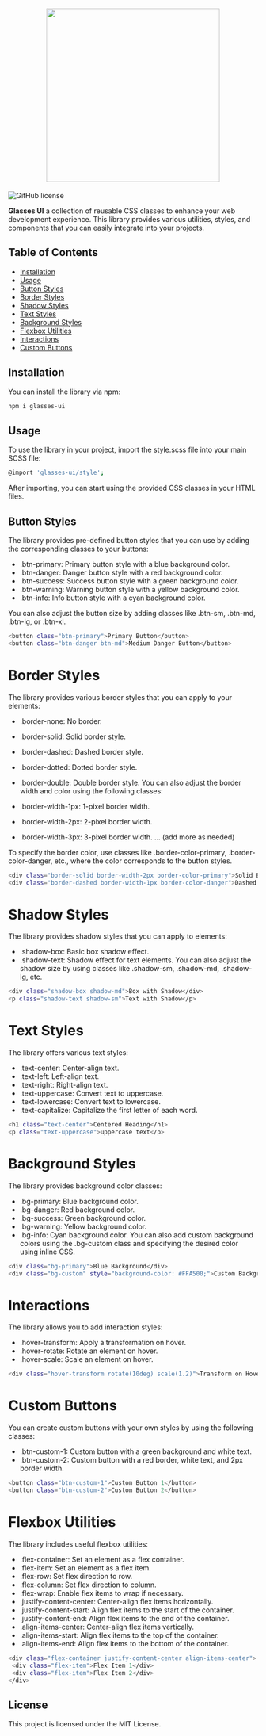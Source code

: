 <h1 align="center"> <img src="https://github.com/oguzhan18/glasses-ui/blob/master/src/assets/logo/glasses-ui-logo.png?raw=true" widht="400" height="350"></h1>  
  
![GitHub license](https://img.shields.io/badge/license-MIT-blue.svg)

<strong>Glasses UI</strong> a collection of reusable CSS classes to enhance your web development experience. This library provides various utilities, styles, and components that you can easily integrate into your projects.

## Table of Contents

- [Installation](#installation)
- [Usage](#usage)
- [Button Styles](#button-styles)
- [Border Styles](#border-styles)
- [Shadow Styles](#shadow-styles)
- [Text Styles](#text-styles)
- [Background Styles](#background-styles)
- [Flexbox Utilities](#flexbox-utilities)
- [Interactions](#interactions)
- [Custom Buttons](#custom-buttons)

## Installation

You can install the library via npm:

```bash
npm i glasses-ui
```

## Usage
To use the library in your project, import the style.scss file into your main SCSS file:
```bash
@import 'glasses-ui/style';
```

After importing, you can start using the provided CSS classes in your HTML files.

## Button Styles

The library provides pre-defined button styles that you can use by adding the corresponding classes to your buttons:

- .btn-primary: Primary button style with a blue background color.
- .btn-danger: Danger button style with a red background color.
- .btn-success: Success button style with a green background color.
- .btn-warning: Warning button style with a yellow background color.
- .btn-info: Info button style with a cyan background color.

You can also adjust the button size by adding classes like .btn-sm, .btn-md, .btn-lg, or .btn-xl.

```bash
<button class="btn-primary">Primary Button</button>
<button class="btn-danger btn-md">Medium Danger Button</button>
```

# Border Styles
The library provides various border styles that you can apply to your elements:

- .border-none: No border.
- .border-solid: Solid border style.
- .border-dashed: Dashed border style.
- .border-dotted: Dotted border style.
- .border-double: Double border style.
  You can also adjust the border width and color using the following classes:

- .border-width-1px: 1-pixel border width.
- .border-width-2px: 2-pixel border width.
- .border-width-3px: 3-pixel border width.
  ... (add more as needed)

To specify the border color, use classes like .border-color-primary, .border-color-danger, etc., where the color corresponds to the button styles.

```bash
<div class="border-solid border-width-2px border-color-primary">Solid Border</div>
<div class="border-dashed border-width-1px border-color-danger">Dashed Border</div>
```

# Shadow Styles

The library provides shadow styles that you can apply to elements:

- .shadow-box: Basic box shadow effect.
- .shadow-text: Shadow effect for text elements.
  You can also adjust the shadow size by using classes like .shadow-sm, .shadow-md, .shadow-lg, etc.

```bash
<div class="shadow-box shadow-md">Box with Shadow</div>
<p class="shadow-text shadow-sm">Text with Shadow</p>
```

# Text Styles
The library offers various text styles:

- .text-center: Center-align text.
- .text-left: Left-align text.
- .text-right: Right-align text.
- .text-uppercase: Convert text to uppercase.
- .text-lowercase: Convert text to lowercase.
- .text-capitalize: Capitalize the first letter of each word.

```bash
<h1 class="text-center">Centered Heading</h1>
<p class="text-uppercase">uppercase text</p>
```

# Background Styles
The library provides background color classes:

- .bg-primary: Blue background color.
- .bg-danger: Red background color.
- .bg-success: Green background color.
- .bg-warning: Yellow background color.
- .bg-info: Cyan background color.
  You can also add custom background colors using the .bg-custom class and specifying the desired color using inline CSS.

```bash
<div class="bg-primary">Blue Background</div>
<div class="bg-custom" style="background-color: #FFA500;">Custom Background</div>
```

# Interactions
The library allows you to add interaction styles:

- .hover-transform: Apply a transformation on hover.
- .hover-rotate: Rotate an element on hover.
- .hover-scale: Scale an element on hover.

```bash
<div class="hover-transform rotate(10deg) scale(1.2)">Transform on Hover</div>
```
# Custom Buttons
You can create custom buttons with your own styles by using the following classes:

- .btn-custom-1: Custom button with a green background and white text.
- .btn-custom-2: Custom button with a red border, white text, and 2px border width.
```bash
<button class="btn-custom-1">Custom Button 1</button>
<button class="btn-custom-2">Custom Button 2</button>
```

# Flexbox Utilities
The library includes useful flexbox utilities:

- .flex-container: Set an element as a flex container.
- .flex-item: Set an element as a flex item.
- .flex-row: Set flex direction to row.
- .flex-column: Set flex direction to column.
- .flex-wrap: Enable flex items to wrap if necessary.
- .justify-content-center: Center-align flex items horizontally.
- .justify-content-start: Align flex items to the start of the container.
- .justify-content-end: Align flex items to the end of the container.
- .align-items-center: Center-align flex items vertically.
- .align-items-start: Align flex items to the top of the container.
- .align-items-end: Align flex items to the bottom of the container.

 ```bash
<div class="flex-container justify-content-center align-items-center">
  <div class="flex-item">Flex Item 1</div>
  <div class="flex-item">Flex Item 2</div>
</div>
```


## License
This project is licensed under the MIT License.

